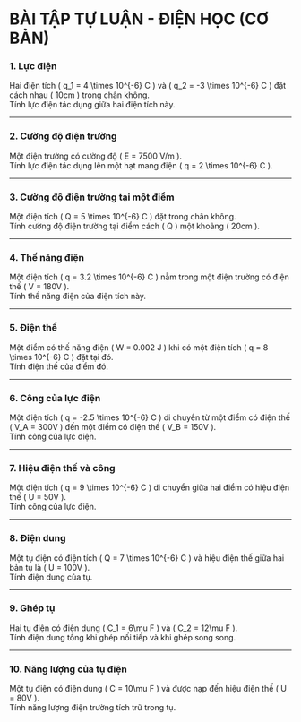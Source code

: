 # **BÀI TẬP TỰ LUẬN - ĐIỆN HỌC (CƠ BẢN)**  

### **1. Lực điện**  
Hai điện tích \( q_1 = 4 \times 10^{-6} C \) và \( q_2 = -3 \times 10^{-6} C \) đặt cách nhau \( 10cm \) trong chân không.  
Tính lực điện tác dụng giữa hai điện tích này.  

---

### **2. Cường độ điện trường**  
Một điện trường có cường độ \( E = 7500 V/m \).  
Tính lực điện tác dụng lên một hạt mang điện \( q = 2 \times 10^{-6} C \).  

---

### **3. Cường độ điện trường tại một điểm**  
Một điện tích \( Q = 5 \times 10^{-6} C \) đặt trong chân không.  
Tính cường độ điện trường tại điểm cách \( Q \) một khoảng \( 20cm \).  

---

### **4. Thế năng điện**  
Một điện tích \( q = 3.2 \times 10^{-6} C \) nằm trong một điện trường có điện thế \( V = 180V \).  
Tính thế năng điện của điện tích này.  

---

### **5. Điện thế**  
Một điểm có thế năng điện \( W = 0.002 J \) khi có một điện tích \( q = 8 \times 10^{-6} C \) đặt tại đó.  
Tính điện thế của điểm đó.  

---

### **6. Công của lực điện**  
Một điện tích \( q = -2.5 \times 10^{-6} C \) di chuyển từ một điểm có điện thế \( V_A = 300V \) đến một điểm có điện thế \( V_B = 150V \).  
Tính công của lực điện.  

---

### **7. Hiệu điện thế và công**  
Một điện tích \( q = 9 \times 10^{-6} C \) di chuyển giữa hai điểm có hiệu điện thế \( U = 50V \).  
Tính công của lực điện.  

---

### **8. Điện dung**  
Một tụ điện có điện tích \( Q = 7 \times 10^{-6} C \) và hiệu điện thế giữa hai bản tụ là \( U = 100V \).  
Tính điện dung của tụ.  

---

### **9. Ghép tụ**  
Hai tụ điện có điện dung \( C_1 = 6\mu F \) và \( C_2 = 12\mu F \).  
Tính điện dung tổng khi ghép nối tiếp và khi ghép song song.  

---

### **10. Năng lượng của tụ điện**  
Một tụ điện có điện dung \( C = 10\mu F \) và được nạp đến hiệu điện thế \( U = 80V \).  
Tính năng lượng điện trường tích trữ trong tụ.  


